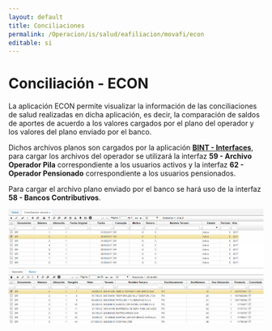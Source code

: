 ```yaml
---
layout: default
title: Conciliaciones
permalink: /Operacion/is/salud/eafiliacion/movafi/econ
editable: si
---
```


# Conciliación - ECON

La aplicación ECON permite visualizar la información de las conciliaciones de salud realizadas en dicha aplicación, es decir, la comparación de saldos de aportes de acuerdo a los valores cargados por el plano del operador y los valores del plano enviado por el banco.  

Dichos archivos planos son cargados por la aplicación [**BINT - Interfaces**](http://docs.oasiscom.com/Operacion/utility/barchi/bint), para cargar los archivos del operador se utilizará la interfaz **59 - Archivo Operador Pila** correspondiente a los usuarios activos y la interfaz **62 - Operador Pensionado** correspondiente a los usuarios pensionados.

Para cargar el archivo plano enviado por el banco se hará uso de la interfaz **58 - Bancos Contributivos**.

![](econ.png)



